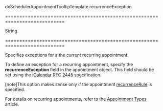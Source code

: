 <!--id-->dxSchedulerAppointmentTooltipTemplate.recurrenceException<!--/id-->
===========================================================================
<!--type-->String<!--/type-->
===========================================================================

<!--shortDescription-->
Specifies exceptions for a the current recurring appointment.
<!--/shortDescription-->

<!--fullDescription-->
To define an exception for a recurring appointment, specify the **recurrenceException** field in the appointment object. This field should be set using the [iCalendar RFC 2445](http://tools.ietf.org/html/rfc2445#section-4.8.5.2) specification.

[note]This option makes sense only if the appointment [recurrenceRule]({basewidgetpath}/Default_Tooltip_Template/#recurrenceRule) is specified.

For details on recurring appointments, refer to the [Appointment Types](/Documentation/Guide/Widgets/Scheduler/Appointments/Appointment_Types/#Recurring_Appointments) article.
<!--/fullDescription-->